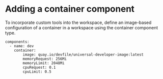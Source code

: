 # Adding a container component

To incorporate custom tools into the workspace, define an image-based configuration of a container in a workspace using the container component type.

```
components:
  - name: dev
    container:
        image: quay.io/devfile/universal-developer-image:latest
        memoryRequest: 256Mi
        memoryLimit: 2048Mi
        cpuRequest: 0.1
        cpuLimit: 0.5
```
